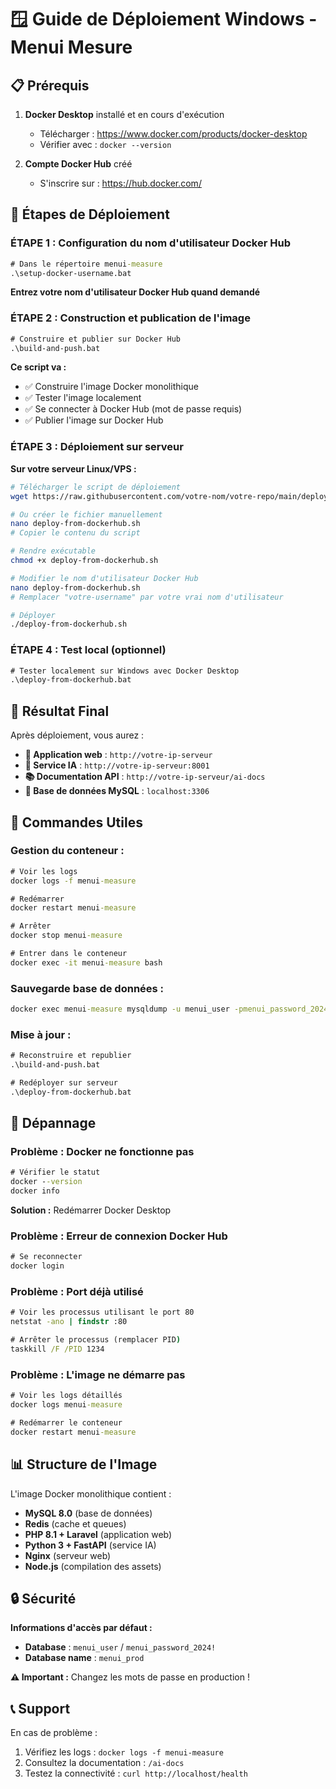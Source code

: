 # 🪟 Guide de Déploiement Windows - Menui Mesure

## 📋 Prérequis

1. **Docker Desktop** installé et en cours d'exécution
   - Télécharger : https://www.docker.com/products/docker-desktop
   - Vérifier avec : `docker --version`

2. **Compte Docker Hub** créé
   - S'inscrire sur : https://hub.docker.com/

## 🚀 Étapes de Déploiement

### **ÉTAPE 1 : Configuration du nom d'utilisateur Docker Hub**

```cmd
# Dans le répertoire menui-measure
.\setup-docker-username.bat
```

**Entrez votre nom d'utilisateur Docker Hub quand demandé**

### **ÉTAPE 2 : Construction et publication de l'image**

```cmd
# Construire et publier sur Docker Hub
.\build-and-push.bat
```

**Ce script va :**
- ✅ Construire l'image Docker monolithique
- ✅ Tester l'image localement 
- ✅ Se connecter à Docker Hub (mot de passe requis)
- ✅ Publier l'image sur Docker Hub

### **ÉTAPE 3 : Déploiement sur serveur**

**Sur votre serveur Linux/VPS :**

```bash
# Télécharger le script de déploiement
wget https://raw.githubusercontent.com/votre-nom/votre-repo/main/deploy-from-dockerhub.sh

# Ou créer le fichier manuellement
nano deploy-from-dockerhub.sh
# Copier le contenu du script

# Rendre exécutable
chmod +x deploy-from-dockerhub.sh

# Modifier le nom d'utilisateur Docker Hub
nano deploy-from-dockerhub.sh
# Remplacer "votre-username" par votre vrai nom d'utilisateur

# Déployer
./deploy-from-dockerhub.sh
```

### **ÉTAPE 4 : Test local (optionnel)**

```cmd
# Tester localement sur Windows avec Docker Desktop
.\deploy-from-dockerhub.bat
```

## 🎯 Résultat Final

Après déploiement, vous aurez :

- **📱 Application web** : `http://votre-ip-serveur`
- **🤖 Service IA** : `http://votre-ip-serveur:8001`
- **📚 Documentation API** : `http://votre-ip-serveur/ai-docs`
- **💾 Base de données MySQL** : `localhost:3306`

## 🔧 Commandes Utiles

### **Gestion du conteneur :**
```cmd
# Voir les logs
docker logs -f menui-measure

# Redémarrer
docker restart menui-measure

# Arrêter
docker stop menui-measure

# Entrer dans le conteneur
docker exec -it menui-measure bash
```

### **Sauvegarde base de données :**
```cmd
docker exec menui-measure mysqldump -u menui_user -pmenui_password_2024! menui_prod > backup.sql
```

### **Mise à jour :**
```cmd
# Reconstruire et republier
.\build-and-push.bat

# Redéployer sur serveur
.\deploy-from-dockerhub.bat
```

## 🐛 Dépannage

### **Problème : Docker ne fonctionne pas**
```cmd
# Vérifier le statut
docker --version
docker info
```
**Solution :** Redémarrer Docker Desktop

### **Problème : Erreur de connexion Docker Hub**
```cmd
# Se reconnecter
docker login
```

### **Problème : Port déjà utilisé**
```cmd
# Voir les processus utilisant le port 80
netstat -ano | findstr :80

# Arrêter le processus (remplacer PID)
taskkill /F /PID 1234
```

### **Problème : L'image ne démarre pas**
```cmd
# Voir les logs détaillés
docker logs menui-measure

# Redémarrer le conteneur
docker restart menui-measure
```

## 📊 Structure de l'Image

L'image Docker monolithique contient :
- **MySQL 8.0** (base de données)
- **Redis** (cache et queues)
- **PHP 8.1 + Laravel** (application web)
- **Python 3 + FastAPI** (service IA)
- **Nginx** (serveur web)
- **Node.js** (compilation des assets)

## 🔒 Sécurité

**Informations d'accès par défaut :**
- **Database** : `menui_user` / `menui_password_2024!`
- **Database name** : `menui_prod`

**⚠️ Important :** Changez les mots de passe en production !

## 📞 Support

En cas de problème :
1. Vérifiez les logs : `docker logs -f menui-measure`
2. Consultez la documentation : `/ai-docs`
3. Testez la connectivité : `curl http://localhost/health`



